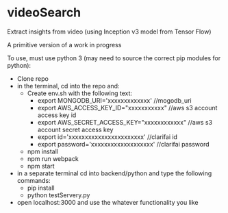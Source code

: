 # videoSearch
Extract insights from video (using Inception v3 model from Tensor Flow)

A primitive version of a work in progress

To use, must use python 3 (may need to source the correct pip modules for python):
- Clone repo
- in the terminal, cd into the repo and:
    - Create env.sh with the following text:
        - export MONGODB_URI='xxxxxxxxxxxxx'  //mogodb_uri
        - export AWS_ACCESS_KEY_ID="xxxxxxxxxxx"  //aws s3 account access key id
        - export AWS_SECRET_ACCESS_KEY="xxxxxxxxxxxx"  //aws s3 account secret access key
        - export id='xxxxxxxxxxxxxxxxxxxxxxx'  //clarifai id
        - export password='xxxxxxxxxxxxxxxxxxx'  //clarifai password
    - npm install
    - npm run webpack
    - npm start
- in a separate terminal cd into backend/python and type the following commands:
    - pip install 
    - python testServery.py
- open localhost:3000 and use the whatever functionality you like
